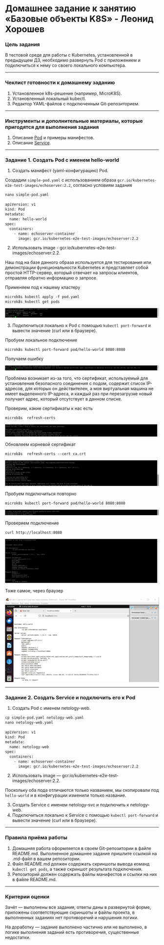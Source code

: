 # Домашнее задание к занятию «Базовые объекты K8S» - Леонид Хорошев

### Цель задания

В тестовой среде для работы с Kubernetes, установленной в предыдущем ДЗ, необходимо развернуть Pod с приложением и подключиться к нему со своего локального компьютера. 

------

### Чеклист готовности к домашнему заданию

1. Установленное k8s-решение (например, MicroK8S).
2. Установленный локальный kubectl.
3. Редактор YAML-файлов с подключенным Git-репозиторием.

------

### Инструменты и дополнительные материалы, которые пригодятся для выполнения задания

1. Описание [Pod](https://kubernetes.io/docs/concepts/workloads/pods/) и примеры манифестов.
2. Описание [Service](https://kubernetes.io/docs/concepts/services-networking/service/).

------

### Задание 1. Создать Pod с именем hello-world

1. Создать манифест (yaml-конфигурацию) Pod.

Создадим `simple-pod.yaml` с использованием образа `gcr.io/kubernetes-e2e-test-images/echoserver:2.2`, согласно условиям задания
```
nano simple-pod.yaml

apiVersion: v1
kind: Pod
metadata:
  name: hello-world
spec:
  containers:
    - name: echoserver-container
      image: gcr.io/kubernetes-e2e-test-images/echoserver:2.2
```
2. Использовать image - gcr.io/kubernetes-e2e-test-images/echoserver:2.2.

Наш под на базе данного образа используется для тестирования или демонстрации функциональности Kubernetes и представляет собой простой HTTP-сервер, который отвечает на запросы клиентов, отправляя обратно информацию о запросе.

Применяем под к нашему кластеру 
```
microk8s kubectl apply -f pod.yaml
microk8s kubectl get pods
```

![Alt_text](https://github.com/LeonidKhoroshev/kuber-homeworks/blob/main/1.2/screenshots/k8s1.png)

3. Подключиться локально к Pod с помощью `kubectl port-forward` и вывести значение (curl или в браузере).

Пробуем локальное подключение
```
microk8s kubectl port-forward pod/hello-world 8080:8080
```
Получаем ошибку

![Alt_text](https://github.com/LeonidKhoroshev/kuber-homeworks/blob/main/1.2/screenshots/k8s2.png)

Проблема возникает из-за того, что сертификат, используемый для установления безопасного соединения с подом, содержит список IP-адресов, для которых он действителен, а моя виртуальная машина не имеет выделенного IP-адреса, и каждый раз при перезагрузке новый получает адрес, который  отсутствует в данном списке.

Проверим, какие сертификаты к нас есть
```
microk8s  refresh-certs
```

![Alt_text](https://github.com/LeonidKhoroshev/kuber-homeworks/blob/main/1.2/screenshots/k8s3.png)

Обновляем корневой сертификат
```
microk8s  refresh-certs --cert ca.crt
```

![Alt_text](https://github.com/LeonidKhoroshev/kuber-homeworks/blob/main/1.2/screenshots/k8s4.png)

Пробуем подключиться повторно
```
microk8s kubectl port-forward pod/hello-world 8080:8080
```

![Alt_text](https://github.com/LeonidKhoroshev/kuber-homeworks/blob/main/1.2/screenshots/k8s5.png)

Проверяем подключение
```
curl http://localhost:8080
```

![Alt_text](https://github.com/LeonidKhoroshev/kuber-homeworks/blob/main/1.2/screenshots/k8s6.png)

Тоже самое, через браузер

![Alt_text](https://github.com/LeonidKhoroshev/kuber-homeworks/blob/main/1.2/screenshots/k8s7.png)

------

### Задание 2. Создать Service и подключить его к Pod

1. Создать Pod с именем netology-web.
```
cp simple-pod.yaml netology-web.yaml
nano netology-web.yaml

apiVersion: v1
kind: Pod
metadata:
  name: netology-web
spec:
  containers:
    - name: echoserver-container
      image: gcr.io/kubernetes-e2e-test-images/echoserver:2.2
```

2. Использовать image — gcr.io/kubernetes-e2e-test-images/echoserver:2.2.

Поскольку оба пода отличаются только названием, мы скопировали под `hello-world` и в конфигурации изменили только название.


3. Создать Service с именем netology-svc и подключить к netology-web.
4. Подключиться локально к Service с помощью `kubectl port-forward` и вывести значение (curl или в браузере).

------

### Правила приёма работы

1. Домашняя работа оформляется в своем Git-репозитории в файле README.md. Выполненное домашнее задание пришлите ссылкой на .md-файл в вашем репозитории.
2. Файл README.md должен содержать скриншоты вывода команд `kubectl get pods`, а также скриншот результата подключения.
3. Репозиторий должен содержать файлы манифестов и ссылки на них в файле README.md.

------

### Критерии оценки
Зачёт — выполнены все задания, ответы даны в развернутой форме, приложены соответствующие скриншоты и файлы проекта, в выполненных заданиях нет противоречий и нарушения логики.

На доработку — задание выполнено частично или не выполнено, в логике выполнения заданий есть противоречия, существенные недостатки.
